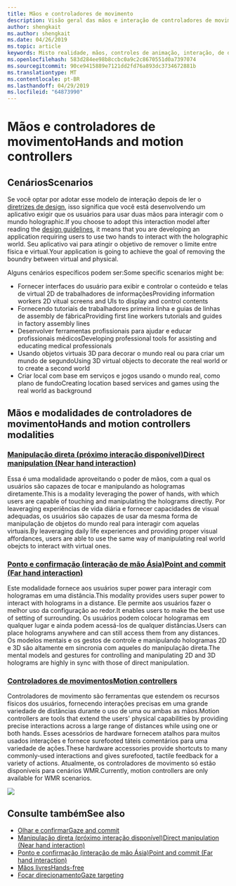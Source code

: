 ```yaml
---
title: Mãos e controladores de movimento
description: Visão geral das mãos e interação de controladores de movimento
author: shengkait
ms.author: shengkait
ms.date: 04/26/2019
ms.topic: article
keywords: Misto realidade, mãos, controles de animação, interação, de design
ms.openlocfilehash: 583d284ee98b8ccbc0a9c2c8670551d0a7397074
ms.sourcegitcommit: 90ce9415889e7121dd2fd76a893dc3734672881b
ms.translationtype: MT
ms.contentlocale: pt-BR
ms.lasthandoff: 04/29/2019
ms.locfileid: "64873990"
---
```

# <a name="hands-and-motion-controllers"></a><span data-ttu-id="d3c42-104">Mãos e controladores de movimento</span><span class="sxs-lookup"><span data-stu-id="d3c42-104">Hands and motion controllers</span></span>
## <a name="scenarios"></a><span data-ttu-id="d3c42-105">Cenários</span><span class="sxs-lookup"><span data-stu-id="d3c42-105">Scenarios</span></span>
<span data-ttu-id="d3c42-106">Se você optar por adotar esse modelo de interação depois de ler o [diretrizes de design](interaction-fundamentals.md), isso significa que você está desenvolvendo um aplicativo exigir que os usuários para usar duas mãos para interagir com o mundo holographic.</span><span class="sxs-lookup"><span data-stu-id="d3c42-106">If you choose to adopt this interaction model after reading the [design guidelines](interaction-fundamentals.md), it means that you are developing an application requiring users to use two hands to interact with the holographic world.</span></span> <span data-ttu-id="d3c42-107">Seu aplicativo vai para atingir o objetivo de remover o limite entre física e virtual.</span><span class="sxs-lookup"><span data-stu-id="d3c42-107">Your application is going to achieve the goal of removing the boundry between virtual and physical.</span></span>

<span data-ttu-id="d3c42-108">Alguns cenários específicos podem ser:</span><span class="sxs-lookup"><span data-stu-id="d3c42-108">Some specific scenarios might be:</span></span>
* <span data-ttu-id="d3c42-109">Fornecer interfaces do usuário para exibir e controlar o conteúdo e telas de virtual 2D de trabalhadores de informações</span><span class="sxs-lookup"><span data-stu-id="d3c42-109">Providing information workers 2D vitual screens and UIs to display and control contents</span></span>
* <span data-ttu-id="d3c42-110">Fornecendo tutoriais de trabalhadores primeira linha e guias de linhas de assembly de fábrica</span><span class="sxs-lookup"><span data-stu-id="d3c42-110">Providing first line workers tutorials and guides in factory assembly lines</span></span>
* <span data-ttu-id="d3c42-111">Desenvolver ferramentas profissionais para ajudar e educar profissionais médicos</span><span class="sxs-lookup"><span data-stu-id="d3c42-111">Developing professional tools for assisting and educating medical professionals</span></span>  
* <span data-ttu-id="d3c42-112">Usando objetos virtuais 3D para decorar o mundo real ou para criar um mundo de segundo</span><span class="sxs-lookup"><span data-stu-id="d3c42-112">Using 3D virtual objects to decorate the real world or to create a second world</span></span> 
* <span data-ttu-id="d3c42-113">Criar local com base em serviços e jogos usando o mundo real, como plano de fundo</span><span class="sxs-lookup"><span data-stu-id="d3c42-113">Creating location based services and games using the real world as background</span></span>

## <a name="hands-and-motion-controllers-modalities"></a><span data-ttu-id="d3c42-114">Mãos e modalidades de controladores de movimento</span><span class="sxs-lookup"><span data-stu-id="d3c42-114">Hands and motion controllers modalities</span></span>
### <a name="direct-manipulation-near-hand-interactiondirect-manipulationmd"></a>[<span data-ttu-id="d3c42-115">Manipulação direta (próximo interação disponível)</span><span class="sxs-lookup"><span data-stu-id="d3c42-115">Direct manipulation (Near hand interaction)</span></span>](direct-manipulation.md)
<span data-ttu-id="d3c42-116">Essa é uma modalidade aproveitando o poder de mãos, com a qual os usuários são capazes de tocar e manipulando as hologramas diretamente.</span><span class="sxs-lookup"><span data-stu-id="d3c42-116">This is a modality leveraging the power of hands, with which users are capable of touching and manipulating the holograms directly.</span></span> <span data-ttu-id="d3c42-117">Por leaveraging experiências de vida diária e fornecer capacidades de visual adequadas, os usuários são capazes de usar da mesma forma de manipulação de objetos do mundo real para interagir com aquelas virtuais.</span><span class="sxs-lookup"><span data-stu-id="d3c42-117">By leaveraging daily life experiences and providing proper visual affordances, users are able to use the same way of manipulating real world obejcts to interact with virtual ones.</span></span>   

### <a name="point-and-commit-far-hand-interactionpoint-and-commitmd"></a>[<span data-ttu-id="d3c42-118">Ponto e confirmação (interação de mão Ásia)</span><span class="sxs-lookup"><span data-stu-id="d3c42-118">Point and commit (Far hand interaction)</span></span>](point-and-commit.md)
<span data-ttu-id="d3c42-119">Este modalidade fornece aos usuários super power para interagir com hologramas em uma distância.</span><span class="sxs-lookup"><span data-stu-id="d3c42-119">This modality provides users super power to interact with holograms in a distance.</span></span> <span data-ttu-id="d3c42-120">Ele permite aos usuários fazer o melhor uso da configuração ao redor.</span><span class="sxs-lookup"><span data-stu-id="d3c42-120">It enables users to make the best use of setting of surrounding.</span></span> <span data-ttu-id="d3c42-121">Os usuários podem colocar hologramas em qualquer lugar e ainda podem acessá-los de qualquer distâncias.</span><span class="sxs-lookup"><span data-stu-id="d3c42-121">Users can place holograms anywhere and can still access them from any distances.</span></span> <span data-ttu-id="d3c42-122">Os modelos mentais e os gestos de controle e manipulando hologramas 2D e 3D são altamente em sincronia com aqueles do manipulação direta.</span><span class="sxs-lookup"><span data-stu-id="d3c42-122">The mental models and gestures for controlling and manipulating 2D and 3D holograms are highly in sync with those of direct manipulation.</span></span>

### <a name="motion-controllersmotion-controllersmd"></a>[<span data-ttu-id="d3c42-123">Controladores de movimentos</span><span class="sxs-lookup"><span data-stu-id="d3c42-123">Motion controllers</span></span>](motion-controllers.md)
<span data-ttu-id="d3c42-124">Controladores de movimento são ferramentas que estendem os recursos físicos dos usuários, fornecendo interações precisas em uma grande variedade de distâncias durante o uso de uma ou ambas as mãos.</span><span class="sxs-lookup"><span data-stu-id="d3c42-124">Motion controllers are tools that extend the users' physical capabilities by providing precise interactions across a large range of distances while using one or both hands.</span></span> <span data-ttu-id="d3c42-125">Esses acessórios de hardware fornecem atalhos para muitos usados interações e fornece surefooted táteis comentários para uma variedade de ações.</span><span class="sxs-lookup"><span data-stu-id="d3c42-125">These hardware accessories provide shortcuts to many commonly-used interactions and gives surefooted, tactile feedback for a variety of actions.</span></span> <span data-ttu-id="d3c42-126">Atualmente, os controladores de movimento só estão disponíveis para cenários WMR.</span><span class="sxs-lookup"><span data-stu-id="d3c42-126">Currently, motion controllers are only available for WMR scenarios.</span></span> 

![](images/Hands-and-controllers-720px.jpg)<br>

## <a name="see-also"></a><span data-ttu-id="d3c42-127">Consulte também</span><span class="sxs-lookup"><span data-stu-id="d3c42-127">See also</span></span>
* [<span data-ttu-id="d3c42-128">Olhar e confirmar</span><span class="sxs-lookup"><span data-stu-id="d3c42-128">Gaze and commit</span></span>](gaze-and-commit.md)
* [<span data-ttu-id="d3c42-129">Manipulação direta (próximo interação disponível)</span><span class="sxs-lookup"><span data-stu-id="d3c42-129">Direct manipulation (Near hand interaction)</span></span>](direct-manipulation.md)
* [<span data-ttu-id="d3c42-130">Ponto e confirmação (interação de mão Ásia)</span><span class="sxs-lookup"><span data-stu-id="d3c42-130">Point and commit (Far hand interaction)</span></span>](point-and-commit.md)
* [<span data-ttu-id="d3c42-131">Mãos livres</span><span class="sxs-lookup"><span data-stu-id="d3c42-131">Hands-free</span></span>](hands-free.md)
* [<span data-ttu-id="d3c42-132">Focar direcionamento</span><span class="sxs-lookup"><span data-stu-id="d3c42-132">Gaze targeting</span></span>](gaze-targeting.md)
